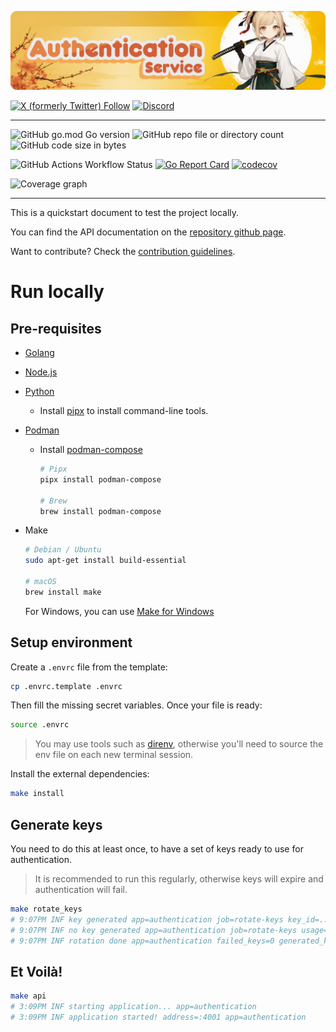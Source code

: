 ![Authentication Service](./docs/assets/service%20authentication%20banner.png)

[![X (formerly Twitter) Follow](https://img.shields.io/twitter/follow/agora_ecrivains)](https://twitter.com/agora_ecrivains)
[![Discord](https://img.shields.io/discord/1315240114691248138?logo=discord)](https://discord.gg/D7rqySm8)

<hr />

![GitHub go.mod Go version](https://img.shields.io/github/go-mod/go-version/a-novel/authentication)
![GitHub repo file or directory count](https://img.shields.io/github/directory-file-count/a-novel/authentication)
![GitHub code size in bytes](https://img.shields.io/github/languages/code-size/a-novel/authentication)

![GitHub Actions Workflow Status](https://img.shields.io/github/actions/workflow/status/a-novel/authentication/main.yaml)
[![Go Report Card](https://goreportcard.com/badge/github.com/a-novel/authentication)](https://goreportcard.com/report/github.com/a-novel/authentication)
[![codecov](https://codecov.io/gh/a-novel/authentication/graph/badge.svg?token=cnSwTJ2q4n)](https://codecov.io/gh/a-novel/authentication)

![Coverage graph](https://codecov.io/gh/a-novel/authentication/graphs/sunburst.svg?token=cnSwTJ2q4n)

<hr />

This is a quickstart document to test the project locally.

You can find the API documentation on the [repository github page](https://a-novel.github.io/authentication/).

Want to contribute? Check the [contribution guidelines](CONTRIBUTING.md).

# Run locally

## Pre-requisites

- [Golang](https://go.dev/doc/install)
- [Node.js](https://nodejs.org/en/download/)
- [Python](https://www.python.org/downloads/)
  - Install [pipx](https://pipx.pypa.io/stable/installation/) to install command-line tools.
- [Podman](https://podman.io/docs/installation)

  - Install [podman-compose](https://github.com/containers/podman-compose)

    ```bash
    # Pipx
    pipx install podman-compose

    # Brew
    brew install podman-compose
    ```

- Make

  ```bash
  # Debian / Ubuntu
  sudo apt-get install build-essential

  # macOS
  brew install make
  ```

  For Windows, you can use [Make for Windows](https://gnuwin32.sourceforge.net/packages/make.htm)

## Setup environment

Create a `.envrc` file from the template:

```bash
cp .envrc.template .envrc
```

Then fill the missing secret variables. Once your file is ready:

```bash
source .envrc
```

> You may use tools such as [direnv](https://direnv.net/), otherwise you'll need to source the env file on each new
> terminal session.

Install the external dependencies:

```bash
make install
```

## Generate keys

You need to do this at least once, to have a set of keys ready to use for authentication.

> It is recommended to run this regularly, otherwise keys will expire and authentication
> will fail.

```bash
make rotate_keys
# 9:07PM INF key generated app=authentication job=rotate-keys key_id=... usage=auth
# 9:07PM INF no key generated app=authentication job=rotate-keys usage=refresh
# 9:07PM INF rotation done app=authentication failed_keys=0 generated_keys=1 job=rotate-keys total_keys=2
```

## Et Voilà!

```bash
make api
# 3:09PM INF starting application... app=authentication
# 3:09PM INF application started! address=:4001 app=authentication
```
